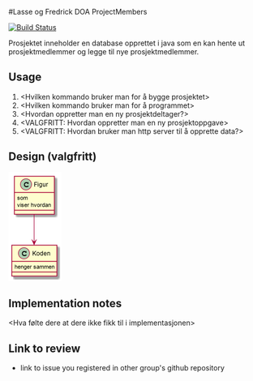 #Lasse og Fredrick DOA ProjectMembers

[![Build Status](https://travis-ci.com/Westerdals/pgr203-assignment-3-Lazboy87.svg?token=u5uiMCxAwytqi2hpiwkt&branch=master)](https://travis-ci.com/Westerdals/pgr203-assignment-3-Lazboy87.svg?token=u5uiMCxAwytqi2hpiwkt&branch=master)

Prosjektet inneholder en database opprettet i java som en kan hente ut prosjektmedlemmer og legge til nye prosjektmedlemmer.

## Usage

1. <Hvilken kommando bruker man for å bygge prosjektet>
2. <Hvilken kommando bruker man for å programmet>
3. <Hvordan oppretter man en ny prosjektdeltager?>
4. <VALGFRITT: Hvordan oppretter man en ny prosjektoppgave>
5. <VALGFRITT: Hvordan bruker man http server til å opprette data?> 
 
 ## Design (valgfritt)
 
![Design](./doc/design.png)

 ## Implementation notes
 
<Hva gjorde dere godt i implementasjonen>

<Hva følte dere at dere ikke fikk til i implementasjonen>

## Link to review

* link to issue you registered in other group's github repository
